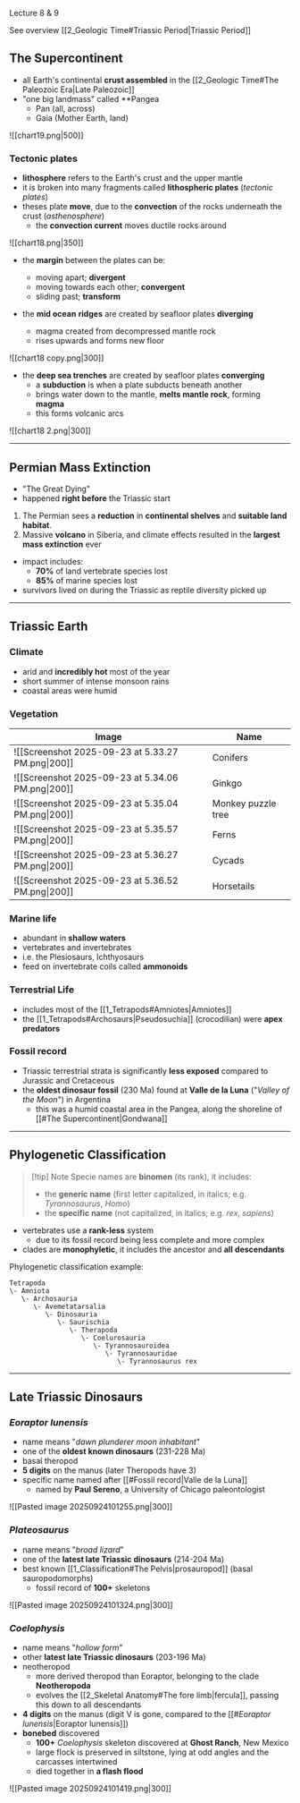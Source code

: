 Lecture 8 & 9

See overview [[2_Geologic Time#Triassic Period|Triassic Period]]

## The Supercontinent
- all Earth's continental **crust assembled** in the [[2_Geologic Time#The Paleozoic Era|Late Paleozoic]]
- "one big landmass" called **Pangea
	- Pan (all, across)
	- Gaia (Mother Earth, land)

![[chart19.png|500]]

### Tectonic plates
- **lithosphere** refers to the Earth's crust and the upper mantle
- it is broken into many fragments called **lithospheric plates** (*tectonic plates*)
- theses plate **move**, due to the **convection** of the rocks underneath the crust (*asthenosphere*)
	- the **convection current** moves ductile rocks around

![[chart18.png|350]]

- the **margin** between the plates can be:
	- moving apart; **divergent**
	- moving towards each other; **convergent**
	- sliding past; **transform**

- the **mid ocean** **ridges** are created by seafloor plates **diverging**
	- magma created from decompressed mantle rock
	- rises upwards and forms new floor

![[chart18 copy.png|300]]

- the **deep sea trenches** are created by seafloor plates **converging**
	- a **subduction** is when a plate subducts beneath another 
	- brings water down to the mantle, **melts mantle rock**, forming **magma**
	- this forms volcanic arcs

![[chart18 2.png|300]]


---

## Permian Mass Extinction
- "The Great Dying"
- happened **right before** the Triassic start

1. The Permian sees a **reduction** in **continental shelves** and **suitable land habitat**.
2. Massive **volcano** in Siberia, and climate effects resulted in the **largest mass extinction** ever

- impact includes:
	- **70%** of land vertebrate species lost
	- **85%** of marine species lost
- survivors lived on during the Triassic as reptile diversity picked up

---

## Triassic Earth

### Climate
- arid and **incredibly hot** most of the year
- short summer of intense monsoon rains
- coastal areas were humid

### Vegetation

| Image                                             | Name               |
| ------------------------------------------------- | ------------------ |
| ![[Screenshot 2025-09-23 at 5.33.27 PM.png\|200]] | Conifers           |
| ![[Screenshot 2025-09-23 at 5.34.06 PM.png\|200]] | Ginkgo             |
| ![[Screenshot 2025-09-23 at 5.35.04 PM.png\|200]] | Monkey puzzle tree |
| ![[Screenshot 2025-09-23 at 5.35.57 PM.png\|200]] | Ferns              |
| ![[Screenshot 2025-09-23 at 5.36.27 PM.png\|200]] | Cycads             |
| ![[Screenshot 2025-09-23 at 5.36.52 PM.png\|200]] | Horsetails         |

### Marine life
- abundant in **shallow waters**
- vertebrates and invertebrates
- i.e. the Plesiosaurs, Ichthyosaurs
- feed on invertebrate coils called **ammonoids**

### Terrestrial Life
- includes most of the [[1_Tetrapods#Amniotes|Amniotes]]
- the [[1_Tetrapods#Archosaurs|Pseudosuchia]] (crocodilian) were **apex predators**

### Fossil record
- Triassic terrestrial strata is significantly **less exposed** compared to Jurassic and Cretaceous
- the **oldest dinosaur fossil** (230 Ma) found at **Valle de la Luna** ("*Valley of the Moon*") in Argentina
	- this was a humid coastal area in the Pangea, along the shoreline of [[#The Supercontinent|Gondwana]]


---

## Phylogenetic Classification

> [!tip] Note
> Specie names are **binomen** (its rank), it includes:
> - the **generic name** (first letter capitalized, in italics; e.g. *Tyrannosaurus*, *Homo*)
> - the **specific name** (not capitalized, in italics; e.g. *rex*, *sapiens*)

- vertebrates use a **rank-less** system
	- due to its fossil record being less complete and more complex
- clades are **monophyletic**, it includes the ancestor and **all** **descendants**

Phylogenetic classification example:
```
Tetrapoda
\- Amniota
   \- Archosauria
      \- Avemetatarsalia
         \- Dinosauria
            \- Saurischia
               \- Therapoda
                  \- Coelurosauria
                     \- Tyrannosauroidea
                        \- Tyrannosauridae
                           \- Tyrannosaurus rex
```


---

## Late Triassic Dinosaurs

### *Eoraptor lunensis*
- name means "*dawn plunderer moon inhabitant*"
- one of the **oldest known dinosaurs** (231-228 Ma)
- basal theropod
- **5 digits** on the manus (later Theropods have 3)
- specific name named after [[#Fossil record|Valle de la Luna]]
	- named by **Paul Sereno**, a University of Chicago paleontologist

![[Pasted image 20250924101255.png|300]]

### *Plateosaurus*
- name means "*broad lizard*"
- one of the **latest late Triassic dinosaurs** (214-204 Ma)
- best known [[1_Classification#The Pelvis|prosauropod]] (basal sauropodomorphs)
	- fossil record of **100+** skeletons

![[Pasted image 20250924101324.png|300]]

### *Coelophysis*
- name means "*hollow form*"
- other **latest late Triassic dinosaurs** (203-196 Ma)
- neotheropod
	- more derived theropod than Eoraptor, belonging to the clade **Neotheropoda**
	- evolves the [[2_Skeletal Anatomy#The fore limb|fercula]], passing this down to all descendants
- **4 digits** on the manus (digit V is gone, compared to the [[#*Eoraptor lunensis*|Eoraptor lunensis]])
- **bonebed** discovered
	- **100+** *Coelophysis* skeleton discovered at **Ghost Ranch**, New Mexico
	- large flock is preserved in siltstone, lying at odd angles and the carcasses intertwined
	- died together in **a flash flood**

![[Pasted image 20250924101419.png|300]]

